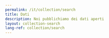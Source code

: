 ```yaml
---
permalink: /it/collection/search
title: Dati
description: Noi pubblichiamo dei dati aperti
layout: collection-search
lang-ref: collection/search
---
```


